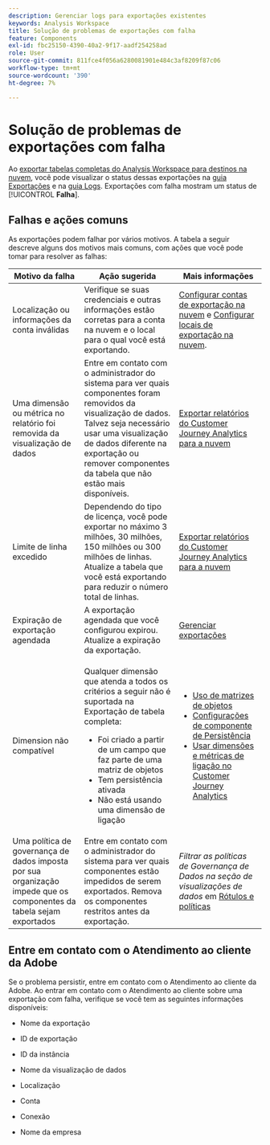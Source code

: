 ```yaml
---
description: Gerenciar logs para exportações existentes
keywords: Analysis Workspace
title: Solução de problemas de exportações com falha
feature: Components
exl-id: fbc25150-4390-40a2-9f17-aadf254258ad
role: User
source-git-commit: 811fce4f056a6280081901e484c3af8209f87c06
workflow-type: tm+mt
source-wordcount: '390'
ht-degree: 7%

---
```


# Solução de problemas de exportações com falha

Ao [exportar tabelas completas do Analysis Workspace para destinos na nuvem](/help/analysis-workspace/export/export-cloud.md), você pode visualizar o status dessas exportações na [guia Exportações](/help/components/exports/manage-exports.md) e na [guia Logs](/help/components/exports/manage-export-logs.md). Exportações com falha mostram um status de [!UICONTROL **Falha**].

## Falhas e ações comuns

As exportações podem falhar por vários motivos. A tabela a seguir descreve alguns dos motivos mais comuns, com ações que você pode tomar para resolver as falhas:

| Motivo da falha | Ação sugerida | Mais informações |
|---------|----------|---------|
| Localização ou informações da conta inválidas | Verifique se suas credenciais e outras informações estão corretas para a conta na nuvem e o local para o qual você está exportando. | [Configurar contas de exportação na nuvem](/help/components/exports/cloud-export-accounts.md) e [Configurar locais de exportação na nuvem](/help/components/exports/cloud-export-locations.md). |
| Uma dimensão ou métrica no relatório foi removida da visualização de dados | Entre em contato com o administrador do sistema para ver quais componentes foram removidos da visualização de dados. Talvez seja necessário usar uma visualização de dados diferente na exportação ou remover componentes da tabela que não estão mais disponíveis. | [Exportar relatórios do Customer Journey Analytics para a nuvem](/help/analysis-workspace/export/export-cloud.md) |
| Limite de linha excedido | Dependendo do tipo de licença, você pode exportar no máximo 3 milhões, 30 milhões, 150 milhões ou 300 milhões de linhas. Atualize a tabela que você está exportando para reduzir o número total de linhas. | [Exportar relatórios do Customer Journey Analytics para a nuvem](/help/analysis-workspace/export/export-cloud.md) |
| Expiração de exportação agendada | A exportação agendada que você configurou expirou. Atualize a expiração da exportação. | [Gerenciar exportações](/help/components/exports/manage-exports.md) |
| Dimension não compatível | <p>Qualquer dimensão que atenda a todos os critérios a seguir não é suportada na Exportação de tabela completa:</p> <ul><li>Foi criado a partir de um campo que faz parte de uma matriz de objetos</li><li>Tem persistência ativada<li>Não está usando uma dimensão de ligação</li> | <ul><li>[Uso de matrizes de objetos](/help/use-cases/object-arrays.md)</li><li>[Configurações de componente de Persistência](/help/data-views/component-settings/persistence.md)<li>[Usar dimensões e métricas de ligação no Customer Journey Analytics](/help/use-cases/data-views/binding-dimensions-metrics.md)</li> |
| Uma política de governança de dados imposta por sua organização impede que os componentes da tabela sejam exportados | Entre em contato com o administrador do sistema para ver quais componentes estão impedidos de serem exportados. Remova os componentes restritos antes da exportação. | *Filtrar as políticas de Governança de Dados na seção de visualizações de dados* em [Rótulos e políticas](/help/data-views/data-governance.md) |

## Entre em contato com o Atendimento ao cliente da Adobe

Se o problema persistir, entre em contato com o Atendimento ao cliente da Adobe. Ao entrar em contato com o Atendimento ao cliente sobre uma exportação com falha, verifique se você tem as seguintes informações disponíveis:

* Nome da exportação

* ID de exportação

* ID da instância

* Nome da visualização de dados

* Localização

* Conta

* Conexão

* Nome da empresa
